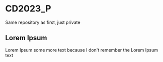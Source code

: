 # CD2023_P
Same repository as first, just private

## Lorem Ipsum

Lorem Ipsum some more text because I don't remember the Lorem Ipsum text